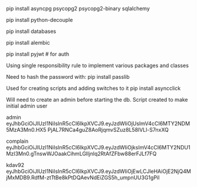 pip install asyncpg psycopg2 psycopg2-binary sqlalchemy

pip install python-decouple

pip install databases

pip install alembic

pip install pyjwt # for auth

Using single responsibility rule to implement various packages and classes

Need to hash the password with:
pip install passlib

Used for creating scripts and adding switches to it
pip install asyncclick

Will need to create an admin before starting the db. Script created to make initial admin user

admin
eyJhbGciOiJIUzI1NiIsInR5cCI6IkpXVCJ9.eyJzdWIiOjUsImV4cCI6MTY2NDM5MzA3Mn0.HX5 PjAL7RNCa4guZ8AoRjqmvSZuz8L58lVLl-S7nxXQ

complain
eyJhbGciOiJIUzI1NiIsInR5cCI6IkpXVCJ9.eyJzdWIiOjksImV4cCI6MTY2NDU1MzI3Mn0.gTnswWJOaakCihmLGIIjnlq2RtAfZFbw88erFJLf7FQ

kdav92
eyJhbGciOiJIUzI1NiIsInR5cCI6IkpXVCJ9.eyJzdWIiOjEwLCJleHAiOjE2NjQ4MjMxMDB9.RdfM-ztTtBe8kPtDQAevNdEiZGS5h_umpnUU3G1gPiI